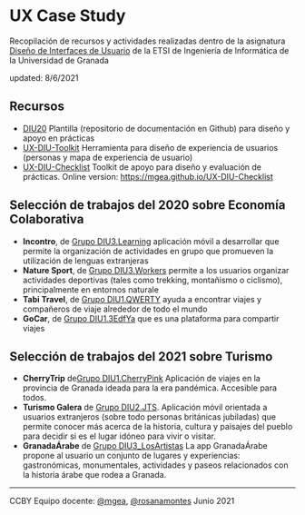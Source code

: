 # UX Case Study 

Recopilación de recursos y actividades realizadas dentro de la asignatura [Diseño de Interfaces de Usuario](https://lsi.ugr.es/lsi/node/969) de la ETSI de Ingeniería de Informática de la Universidad de Granada

updated: 8/6/2021


## Recursos 

* [DIU20](https://github.com/mgea/DIU20) Plantilla (repositorio de documentación en Github) para diseño y apoyo en prácticas 
* [UX-DIU-Toolkit](https://github.com/mgea/UX-DIU-Toolkit) Herramienta para diseño de experiencia de usuarios (personas y mapa de experiencia de usuario)
* [UX-DIU-Checklist](https://github.com/mgea/UX-DIU-Checklist) Toolkit de apoyo para diseño y evaluación de prácticas. Online version: https://mgea.github.io/UX-DIU-Checklist 



## Selección de trabajos del 2020 sobre Economía Colaborativa


* **Incontro**, de [Grupo DIU3.Learning](https://github.com/salva12345678/DIU) aplicación móvil a desarrollar que permite la organización de actividades en grupo que promueven la utilización de lenguas extranjeras
* **Nature Sport**, de [Grupo DIU3.Workers](https://github.com/josalmer/DIU3_Workers)  permite a los usuarios organizar actividades deportivas (tales como trekking, montañismo o ciclismo), principalmente en entornos naturale
* **Tabi Travel**, de [Grupo DIU1.QWERTY](https://github.com/Gsandoval96/DIU20) ayuda a encontrar viajes y compañeros de viaje alrededor de todo el mundo
* **GoCar**, de [Grupo DIU1.3EdfYa](https://github.com/srmesas/DIU20) que es una plataforma para compartir viajes


## Selección de trabajos del 2021 sobre Turismo

* **CherryTrip**  de[Grupo DIU1.CherryPink](https://github.com/Asmilex/DIU21) Aplicación de viajes en la provincia de Granada ideada para la era pandémica. Accesible para todos.
* **Turismo Galera** de [Grupo DIU2.JTS](https://github.com/jesusts99/DIU21/tree/master/). Aplicación móvil orientada a usuarios extranjeros (sobre todo personas británicas jubiladas) que permite conocer más acerca de la historia, cultura y paisajes del pueblo para decidir si es el lugar idóneo para vivir o visitar.
* **GranadaÁrabe** de [Grupo DIU3_LosArtistas](https://github.com/daniharo/DIU21/) La app GranadaÁrabe propone al usuario un conjunto de lugares y experiencias: gastronómicas, monumentales, actividades y paseos relacionados con la historia árabe que rodea a Granada.





----

CCBY Equipo docente: [@mgea](https://github.com/mgea/), [@rosanamontes](https://github.com/rosanamontes) Junio 2021 

